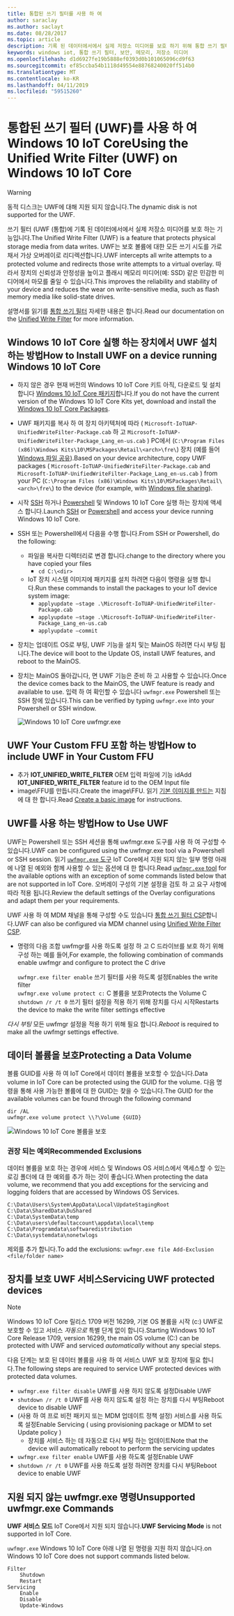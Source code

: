 ```yaml
---
title: 통합된 쓰기 필터를 사용 하 여
author: saraclay
ms.author: saclayt
ms.date: 08/28/2017
ms.topic: article
description: 기록 된 데이터에서에서 실제 저장소 미디어를 보호 하기 위해 통합 쓰기 필터를 사용 하는 방법에 알아봅니다.
keywords: windows iot, 통합 쓰기 필터, 보안, 메모리, 저장소 미디어
ms.openlocfilehash: d1d6927fe19b5888ef0393d0b101065096cd9f63
ms.sourcegitcommit: ef85ccba54b1118d49554e88768240020ff514b0
ms.translationtype: MT
ms.contentlocale: ko-KR
ms.lasthandoff: 04/11/2019
ms.locfileid: "59515260"
---
```

# <a name="using-the-unified-write-filter-uwf-on-windows-10-iot-core"></a><span data-ttu-id="8c5fc-104">통합된 쓰기 필터 (UWF)를 사용 하 여 Windows 10 IoT Core</span><span class="sxs-lookup"><span data-stu-id="8c5fc-104">Using the Unified Write Filter (UWF) on Windows 10 IoT Core</span></span>

> [!WARNING]
> <span data-ttu-id="8c5fc-105">동적 디스크는 UWF에 대해 지원 되지 않습니다.</span><span class="sxs-lookup"><span data-stu-id="8c5fc-105">The dynamic disk is not supported for the UWF.</span></span>

<span data-ttu-id="8c5fc-106">쓰기 필터 (UWF (통합)에 기록 된 데이터에서에서 실제 저장소 미디어를 보호 하는 기능입니다.</span><span class="sxs-lookup"><span data-stu-id="8c5fc-106">The Unified Write Filter (UWF) is a feature that protects physical storage media from data writes.</span></span> <span data-ttu-id="8c5fc-107">UWF는 보호 볼륨에 대한 모든 쓰기 시도를 가로채서 가상 오버레이로 리디렉션합니다.</span><span class="sxs-lookup"><span data-stu-id="8c5fc-107">UWF intercepts all write attempts to a protected volume and redirects those write attempts to a virtual overlay.</span></span> <span data-ttu-id="8c5fc-108">따라서 장치의 신뢰성과 안정성을 높이고 플래시 메모리 미디어(예: SSD) 같은 민감한 미디어에서 마모를 줄일 수 있습니다.</span><span class="sxs-lookup"><span data-stu-id="8c5fc-108">This improves the reliability and stability of your device and reduces the wear on write-sensitive media, such as flash memory media like solid-state drives.</span></span>

<span data-ttu-id="8c5fc-109">설명서를 읽기를 [통합 쓰기 필터](https://docs.microsoft.com/windows-hardware/customize/enterprise/unified-write-filter) 자세한 내용은 합니다.</span><span class="sxs-lookup"><span data-stu-id="8c5fc-109">Read our documentation on the [Unified Write Filter](https://docs.microsoft.com/windows-hardware/customize/enterprise/unified-write-filter) for more information.</span></span>

## <a name="how-to-install-uwf-on-a-device-running-windows-10-iot-core"></a><span data-ttu-id="8c5fc-110">Windows 10 IoT Core 실행 하는 장치에서 UWF 설치 하는 방법</span><span class="sxs-lookup"><span data-stu-id="8c5fc-110">How to Install UWF on a device running Windows 10 IoT Core</span></span>

* <span data-ttu-id="8c5fc-111">하지 않은 경우 현재 버전의 Windows 10 IoT Core 키트 아직, 다운로드 및 설치 합니다 [Windows 10 IoT Core 패키지](https://www.microsoft.com/en-us/software-download/windows10iotcore)합니다.</span><span class="sxs-lookup"><span data-stu-id="8c5fc-111">If you do not have the current version of the Windows 10 IoT Core Kits yet, download and install the [Windows 10 IoT Core Packages](https://www.microsoft.com/en-us/software-download/windows10iotcore).</span></span>
* <span data-ttu-id="8c5fc-112">UWF 패키지를 복사 하 여 장치 아키텍처에 따라 ( `Microsoft-IoTUAP-UnifiedWriteFilter-Package.cab` 하 고 `Microsoft-IoTUAP-UnifiedWriteFilter-Package_Lang_en-us.cab` ) PC에서 (`C:\Program Files (x86)\Windows Kits\10\MSPackages\Retail\<arch>\fre\`) 장치 (예를 들어 [Windows 파일 공유](../manage-your-device/WindowsFileSharing.md)).</span><span class="sxs-lookup"><span data-stu-id="8c5fc-112">Based on your device architecture, copy UWF packages ( `Microsoft-IoTUAP-UnifiedWriteFilter-Package.cab` and `Microsoft-IoTUAP-UnifiedWriteFilter-Package_Lang_en-us.cab` ) from your PC (`C:\Program Files (x86)\Windows Kits\10\MSPackages\Retail\<arch>\fre\`) to the device (for example, with [Windows file sharing](../manage-your-device/WindowsFileSharing.md)).</span></span>
* <span data-ttu-id="8c5fc-113">시작 [SSH](../connect-your-device/SSH.md) 하거나 [Powershell](../connect-your-device/PowerShell.md) 및 Windows 10 IoT Core 실행 하는 장치에 액세스 합니다.</span><span class="sxs-lookup"><span data-stu-id="8c5fc-113">Launch [SSH](../connect-your-device/SSH.md) or [Powershell](../connect-your-device/PowerShell.md) and access your device running Windows 10 IoT Core.</span></span>
* <span data-ttu-id="8c5fc-114">SSH 또는 Powershell에서 다음을 수행 합니다.</span><span class="sxs-lookup"><span data-stu-id="8c5fc-114">From SSH or Powershell, do the following:</span></span>
  * <span data-ttu-id="8c5fc-115">파일을 복사한 디렉터리로 변경 합니다.</span><span class="sxs-lookup"><span data-stu-id="8c5fc-115">change to the directory where you have copied your files</span></span>
    * `cd C:\<dir>`
  * <span data-ttu-id="8c5fc-116">IoT 장치 시스템 이미지에 패키지를 설치 하려면 다음이 명령을 실행 합니다.</span><span class="sxs-lookup"><span data-stu-id="8c5fc-116">Run these commands to install the packages to your IoT device system image:</span></span>
    * `applyupdate –stage .\Microsoft-IoTUAP-UnifiedWriteFilter-Package.cab`
    * `applyupdate –stage .\Microsoft-IoTUAP-UnifiedWriteFilter-Package_Lang_en-us.cab`
    * `applyupdate –commit`
* <span data-ttu-id="8c5fc-117">장치는 업데이트 OS로 부팅, UWF 기능을 설치 및는 MainOS 하려면 다시 부팅 됩니다.</span><span class="sxs-lookup"><span data-stu-id="8c5fc-117">The device will boot to the Update OS, install UWF features, and reboot to the MainOS.</span></span>
* <span data-ttu-id="8c5fc-118">장치는 MainOS 돌아갑니다, 면 UWF 기능은 준비 하 고 사용할 수 있습니다.</span><span class="sxs-lookup"><span data-stu-id="8c5fc-118">Once the device comes back to the MainOS, the UWF feature is ready and available to use.</span></span> <span data-ttu-id="8c5fc-119">입력 하 여 확인할 수 있습니다 ```uwfmgr.exe``` Powershell 또는 SSH 창에 있습니다.</span><span class="sxs-lookup"><span data-stu-id="8c5fc-119">This can be verified by typing ```uwfmgr.exe``` into your Powershell or SSH window.</span></span>

  ![Windows 10 IoT Core uwfmgr.exe](../media/UnifiedWriteFilter/uwfmgr.png)


## <a name="how-to-include-uwf-in-your-custom-ffu"></a><span data-ttu-id="8c5fc-121">UWF Your Custom FFU 포함 하는 방법</span><span class="sxs-lookup"><span data-stu-id="8c5fc-121">How to include UWF in Your Custom FFU</span></span> 

* <span data-ttu-id="8c5fc-122">추가 **IOT_UNIFIED_WRITE_FILTER** OEM 입력 파일에 기능 id</span><span class="sxs-lookup"><span data-stu-id="8c5fc-122">Add **IOT_UNIFIED_WRITE_FILTER** feature id to the OEM Input file</span></span> 
* <span data-ttu-id="8c5fc-123">image\FFU를 만듭니다.</span><span class="sxs-lookup"><span data-stu-id="8c5fc-123">Create the image\FFU.</span></span> <span data-ttu-id="8c5fc-124">읽기 [기본 이미지를 만드는](https://docs.microsoft.com/windows-hardware/manufacture/iot/create-a-basic-image) 지침에 대 한 합니다.</span><span class="sxs-lookup"><span data-stu-id="8c5fc-124">Read [Create a basic image](https://docs.microsoft.com/windows-hardware/manufacture/iot/create-a-basic-image) for instructions.</span></span>


## <a name="how-to-use-uwf"></a><span data-ttu-id="8c5fc-125">UWF를 사용 하는 방법</span><span class="sxs-lookup"><span data-stu-id="8c5fc-125">How to Use UWF</span></span>

<span data-ttu-id="8c5fc-126">UWF는 Powershell 또는 SSH 세션을 통해 uwfmgr.exe 도구를 사용 하 여 구성할 수 있습니다.</span><span class="sxs-lookup"><span data-stu-id="8c5fc-126">UWF can be configured using the uwfmgr.exe tool via a Powershell or SSH session.</span></span>
<span data-ttu-id="8c5fc-127">읽기 [ `uwfmgr.exe` 도구](https://docs.microsoft.com/windows-hardware/customize/enterprise/uwfmgrexe) IoT Core에서 지원 되지 않는 일부 명령 아래에 나열 된 예외와 함께 사용할 수 있는 옵션에 대 한 합니다.</span><span class="sxs-lookup"><span data-stu-id="8c5fc-127">Read [`uwfmgr.exe` tool](https://docs.microsoft.com/windows-hardware/customize/enterprise/uwfmgrexe) for the available options with an exception of some commands listed below that are not supported in IoT Core.</span></span>
<span data-ttu-id="8c5fc-128">오버레이 구성의 기본 설정을 검토 하 고 요구 사항에 따라 적용 됩니다.</span><span class="sxs-lookup"><span data-stu-id="8c5fc-128">Review the default settings of the Overlay configurations and adapt them per your requirements.</span></span>

<span data-ttu-id="8c5fc-129">UWF 사용 하 여 MDM 채널을 통해 구성할 수도 있습니다 [통합 쓰기 필터 CSP](https://docs.microsoft.com/windows/client-management/mdm/unifiedwritefilter-csp)합니다.</span><span class="sxs-lookup"><span data-stu-id="8c5fc-129">UWF can also be configured via MDM channel using [Unified Write Filter CSP](https://docs.microsoft.com/windows/client-management/mdm/unifiedwritefilter-csp).</span></span>


* <span data-ttu-id="8c5fc-130">명령의 다음 조합 uwfmgr를 사용 하도록 설정 하 고 C 드라이브를 보호 하기 위해 구성 하는 예를 들어,</span><span class="sxs-lookup"><span data-stu-id="8c5fc-130">For example, the following combination of commands enable uwfmgr and configure to protect the C drive</span></span>

  `uwfmgr.exe filter enable`      <span data-ttu-id="8c5fc-131">쓰기 필터를 사용 하도록 설정</span><span class="sxs-lookup"><span data-stu-id="8c5fc-131">Enables the write filter</span></span>
  <br>
  `uwfmgr.exe volume protect c:`  <span data-ttu-id="8c5fc-132">C 볼륨을 보호</span><span class="sxs-lookup"><span data-stu-id="8c5fc-132">Protects the Volume C</span></span>
  <br>
  `shutdown /r /t 0`              <span data-ttu-id="8c5fc-133">쓰기 필터 설정을 적용 하기 위해 장치를 다시 시작</span><span class="sxs-lookup"><span data-stu-id="8c5fc-133">Restarts the device to make the write filter settings effective</span></span>

<span data-ttu-id="8c5fc-134">*다시 부팅* 모든 uwfmgr 설정을 적용 하기 위해 필요 합니다.</span><span class="sxs-lookup"><span data-stu-id="8c5fc-134">*Reboot* is required to make all the uwfmgr settings effective.</span></span> 


## <a name="protecting-a-data-volume"></a><span data-ttu-id="8c5fc-135">데이터 볼륨을 보호</span><span class="sxs-lookup"><span data-stu-id="8c5fc-135">Protecting a Data Volume</span></span>

<span data-ttu-id="8c5fc-136">볼륨 GUID를 사용 하 여 IoT Core에서 데이터 볼륨을 보호할 수 있습니다.</span><span class="sxs-lookup"><span data-stu-id="8c5fc-136">Data volume in IoT Core can be protected using the GUID for the volume.</span></span> <span data-ttu-id="8c5fc-137">다음 명령을 통해 사용 가능한 볼륨에 대 한 GUID는 찾을 수 있습니다.</span><span class="sxs-lookup"><span data-stu-id="8c5fc-137">The GUID for the available volumes can be found through the following command</span></span>

  `dir /AL`
  <br>
  `uwfmgr.exe volume protect \\?\Volume {GUID}`


  ![Windows 10 IoT Core 볼륨을 보호](../media/UnifiedWriteFilter/uwfmgr_protect.png)

### <a name="recommended-exclusions"></a><span data-ttu-id="8c5fc-139">권장 되는 예외</span><span class="sxs-lookup"><span data-stu-id="8c5fc-139">Recommended Exclusions</span></span>
<span data-ttu-id="8c5fc-140">데이터 볼륨을 보호 하는 경우에 서비스 및 Windows OS 서비스에서 액세스할 수 있는 로깅 폴더에 대 한 예외를 추가 하는 것이 좋습니다.</span><span class="sxs-lookup"><span data-stu-id="8c5fc-140">When protecting the data volume, we recommend that you add exceptions for the servicing and logging folders that are accessed by Windows OS Services.</span></span>

```
C:\Data\Users\System\AppData\Local\UpdateStagingRoot
C:\Data\SharedData\DuShared
C:\Data\SystemData\temp
C:\Data\users\defaultaccount\appdata\local\temp
C:\Data\Programdata\softwaredistribution
C:\Data\systemdata\nonetwlogs
```

<span data-ttu-id="8c5fc-141">제외를 추가 합니다.</span><span class="sxs-lookup"><span data-stu-id="8c5fc-141">To add the exclusions:</span></span> `uwfmgr.exe file Add-Exclusion <file/folder name>`



## <a name="servicing-uwf-protected-devices"></a><span data-ttu-id="8c5fc-142">장치를 보호 UWF 서비스</span><span class="sxs-lookup"><span data-stu-id="8c5fc-142">Servicing UWF protected devices</span></span>

> [!Note]
> <span data-ttu-id="8c5fc-143">Windows 10 IoT Core 릴리스 1709 버전 16299, 기본 OS 볼륨을 시작 (c:\) UWF로 보호할 수 있고 서비스 *자동으로* 특별 단계 없이 합니다.</span><span class="sxs-lookup"><span data-stu-id="8c5fc-143">Starting Windows 10 IoT Core Release 1709, version 16299, the main OS volume (C:\) can be protected with UWF and serviced *automatically* without any special steps.</span></span>

<span data-ttu-id="8c5fc-144">다음 단계는 보호 된 데이터 볼륨을 사용 하 여 서비스 UWF 보호 장치에 필요 합니다.</span><span class="sxs-lookup"><span data-stu-id="8c5fc-144">The following steps are required to service UWF protected devices with protected data volumes.</span></span>

* `uwfmgr.exe filter disable` <span data-ttu-id="8c5fc-145">UWF를 사용 하지 않도록 설정</span><span class="sxs-lookup"><span data-stu-id="8c5fc-145">Disable UWF</span></span>
* `shutdown /r /t 0` <span data-ttu-id="8c5fc-146">UWF를 사용 하지 않도록 설정 하는 장치를 다시 부팅</span><span class="sxs-lookup"><span data-stu-id="8c5fc-146">Reboot device to disable UWF</span></span>
* <span data-ttu-id="8c5fc-147">(사용 하 여 프로 비전 패키지 또는 MDM 업데이트 정책 설정) 서비스를 사용 하도록 설정</span><span class="sxs-lookup"><span data-stu-id="8c5fc-147">Enable Servicing ( using provisioning package or MDM to set Update policy )</span></span>
   * <span data-ttu-id="8c5fc-148">장치를 서비스 하는 데 자동으로 다시 부팅 하는 업데이트</span><span class="sxs-lookup"><span data-stu-id="8c5fc-148">Note that the device will automatically reboot to perform the servicing updates</span></span>
* `uwfmgr.exe filter enable` <span data-ttu-id="8c5fc-149">UWF를 사용 하도록 설정</span><span class="sxs-lookup"><span data-stu-id="8c5fc-149">Enable UWF</span></span>
* `shutdown /r /t 0` <span data-ttu-id="8c5fc-150">UWF를 사용 하도록 설정 하려면 장치를 다시 부팅</span><span class="sxs-lookup"><span data-stu-id="8c5fc-150">Reboot device to enable UWF</span></span>

## <a name="unsupported-uwfmgrexe-commands"></a><span data-ttu-id="8c5fc-151">지원 되지 않는 uwfmgr.exe 명령</span><span class="sxs-lookup"><span data-stu-id="8c5fc-151">Unsupported uwfmgr.exe Commands</span></span>

<span data-ttu-id="8c5fc-152">**UWF 서비스 모드** IoT Core에서 지원 되지 않습니다.</span><span class="sxs-lookup"><span data-stu-id="8c5fc-152">**UWF Servicing Mode** is not supported in IoT Core.</span></span>

`uwfmgr.exe` <span data-ttu-id="8c5fc-153">Windows 10 IoT Core 아래 나열 된 명령을 지원 하지 않습니다.</span><span class="sxs-lookup"><span data-stu-id="8c5fc-153">on Windows 10 IoT Core does not support commands listed below.</span></span>

```
Filter 
    Shutdown 
    Restart 
Servicing 
    Enable 
    Disable 
    Update-Windows
```
